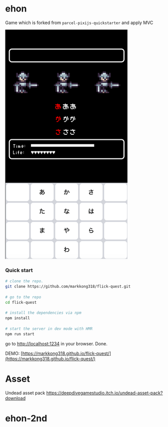 # ehon

Game which is forked from `parcel-pixijs-quickstarter` and apply MVC

![img.png](img.png)

### Quick start

```bash
# clone the repo.
git clone https://github.com/markkong318/flick-quest.git

# go to the repo
cd flick-quest

# install the dependencies via npm
npm install

# start the server in dev mode with HMR
npm run start
```
go to [http://localhost:1234](http://localhost:1234) in your browser. Done.

DEMO: [https://markkong318.github.io/flick-quest/](https://markkong318.github.io/flick-quest/)

# Asset
Undead asset pack
https://deepdivegamestudio.itch.io/undead-asset-pack?download
# ehon-2nd
